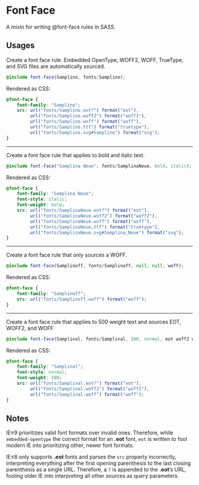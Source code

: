 # Font Face

A mixin for writing @font-face rules in SASS.

## Usages

Create a font face rule. Embedded OpenType, WOFF2, WOFF, TrueType, and SVG files are automatically sourced.

```scss
@include font-face(Samplino, fonts/Samplino);
```

Rendered as CSS:

```css
@font-face {
	font-family: "Samplino";
	src: url("fonts/Samplino.eot?") format("eot"),
		 url("fonts/Samplino.woff2") format("woff2"),
		 url("fonts/Samplino.woff") format("woff"),
		 url("fonts/Samplino.ttf") format("truetype"),
		 url("fonts/Samplino.svg#Samplino") format("svg");
}
```

---

Create a font face rule that applies to bold and italic text.

```scss
@include font-face("Samplina Neue", fonts/SamplinaNeue, bold, italic);
```

Rendered as CSS:

```css
@font-face {
	font-family: "Samplina Neue";
	font-style: italic;
	font-weight: bold;
	src: url("fonts/SamplinaNeue.eot?") format("eot"),
	     url("fonts/SamplinaNeue.woff2") format("woff2"),
	     url("fonts/SamplinaNeue.woff") format("woff"),
	     url("fonts/SamplinaNeue.ttf") format("truetype"),
	     url("fonts/SamplinaNeue.svg#Samplina_Neue") format("svg");
}
```

---

Create a font face rule that only sources a WOFF.

```scss
@include font-face(Samplinoff, fonts/Samplinoff, null, null, woff);
```

Rendered as CSS:

```css
@font-face {
	font-family: "Samplinoff";
	src: url("fonts/Samplinoff.woff") format("woff");
}
```

---

Create a font face rule that applies to 500 weight text and sources EOT, WOFF2, and WOFF.

```scss
@include font-face(Samplinal, fonts/Samplinal, 500, normal, eot woff2 woff);
```

Rendered as CSS:

```css
@font-face {
	font-family: "Samplinal";
	font-style: normal;
	font-weight: 500;
	src: url("fonts/Samplinal.eot?") format("eot"),
	     url("fonts/Samplinal.woff2") format("woff2"),
	     url("fonts/Samplinal.woff") format("woff");
}
```

## Notes

IE≥9 prioritizes valid font formats over invalid ones. Therefore, while `embedded-opentype` the correct format for an **.eot** font, `eot` is written to fool modern IE into prioritizing other, newer font formats.

IE≤8 only supports **.eot** fonts and parses the `src` property incorrectly, interpreting everything after the first opening parenthesis to the last closing parenthesis as a single URL. Therefore, a `?` is appended to the **.eot**’s URL, fooling older IE into interpreting all other sources as query parameters.
